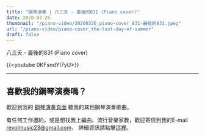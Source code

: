 ```yaml
---
title: "鋼琴演奏 | 八三夭 - 最後的831 (Piano cover)"
date: 2020-03-26
thumbnail: "/piano-video/20200326_piano-cover_831-最後的831.jpeg"
url: "/piano-video/piano-cover_the-last-day-of-summer"
draft: false
---
```


八三夭 - 最後的831 (Piano cover)

{{<youtube 0KFsndYI7yU>}}

---

## 喜歡我的鋼琴演奏嗎？

歡迎到我的 [鋼琴演奏頁面](/portfolio/arrangement/piano-video) 聽我的其他鋼琴演奏歌曲。

有任何工作邀約，或是想找我上編曲、流行音樂家教，歡迎寄信到我的E-mail <revolmusic23@gmail.com>，
詳細資訊請點擊[這裡](/about)。